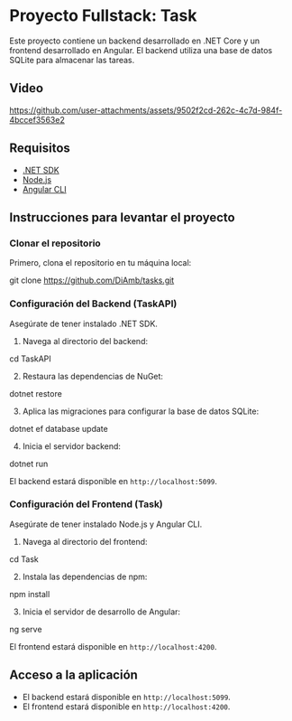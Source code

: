 # Proyecto Fullstack: Task

Este proyecto contiene un backend desarrollado en .NET Core y un frontend desarrollado en Angular. El backend utiliza una base de datos SQLite para almacenar las tareas.


## Video



https://github.com/user-attachments/assets/9502f2cd-262c-4c7d-984f-4bccef3563e2


## Requisitos

- [.NET SDK](https://dotnet.microsoft.com/download)
- [Node.js](https://nodejs.org/)
- [Angular CLI](https://angular.io/cli)

## Instrucciones para levantar el proyecto

### Clonar el repositorio

Primero, clona el repositorio en tu máquina local:

git clone https://github.com/DiAmb/tasks.git


### Configuración del Backend (TaskAPI)

Asegúrate de tener instalado .NET SDK.

1. Navega al directorio del backend:

cd TaskAPI


2. Restaura las dependencias de NuGet:

dotnet restore


3. Aplica las migraciones para configurar la base de datos SQLite:

dotnet ef database update


4. Inicia el servidor backend:

dotnet run


El backend estará disponible en `http://localhost:5099`.

### Configuración del Frontend (Task)

Asegúrate de tener instalado Node.js y Angular CLI.

1. Navega al directorio del frontend:

cd Task


2. Instala las dependencias de npm:

npm install


3. Inicia el servidor de desarrollo de Angular:

ng serve


El frontend estará disponible en `http://localhost:4200`.

## Acceso a la aplicación

- El backend estará disponible en `http://localhost:5099`.
- El frontend estará disponible en `http://localhost:4200`.
